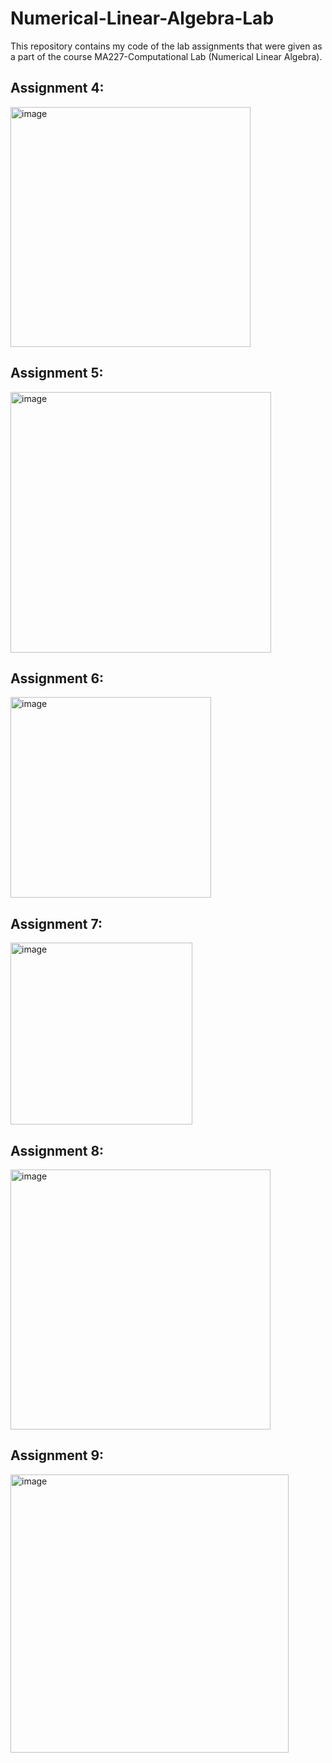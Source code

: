 # Numerical-Linear-Algebra-Lab

This repository contains my code of the lab assignments that were given as a part of the course MA227-Computational Lab (Numerical Linear Algebra). 


## Assignment 4:

<img width="384" alt="image" src="https://github.com/darishkhan/Numerical-Linear-Algebra-Lab/assets/93848997/40ce77dd-98e1-4fd1-902d-8fcd0db715ad">


## Assignment 5:

<img width="417" alt="image" src="https://github.com/darishkhan/Numerical-Linear-Algebra-Lab/assets/93848997/cefa4557-b766-438a-a8fe-ed52e693a221">


## Assignment 6:

<img width="321" alt="image" src="https://github.com/darishkhan/Numerical-Linear-Algebra-Lab/assets/93848997/5613c7b5-c8af-45be-b3c9-5e9f918cdca6">


## Assignment 7:

<img width="291" alt="image" src="https://github.com/darishkhan/Numerical-Linear-Algebra-Lab/assets/93848997/360507db-8173-4d1c-9c13-01c086d2ac83">



## Assignment 8:

<img width="416" alt="image" src="https://github.com/darishkhan/Numerical-Linear-Algebra-Lab/assets/93848997/448af450-95d5-43d9-957e-ac6beda03b01">



## Assignment 9:

<img width="445" alt="image" src="https://github.com/darishkhan/Numerical-Linear-Algebra-Lab/assets/93848997/cbdb3612-8dc6-42e9-aa42-a66f319c03e9">


